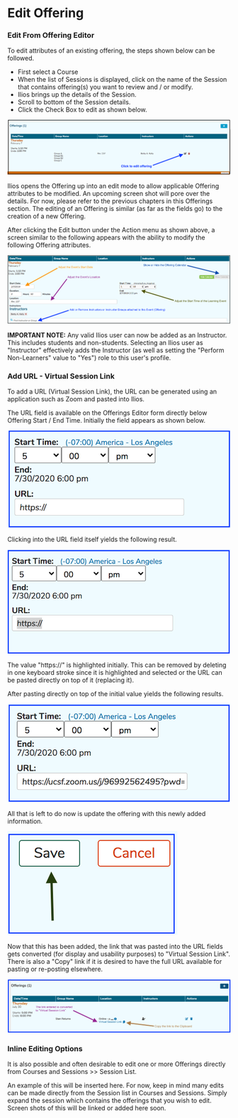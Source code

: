 # Edit Offering

### Edit From Offering Editor

To edit attributes of an existing offering, the steps shown below can be followed.

* First select a Course
* When the list of Sessions is displayed, click on the name of the Session that contains offering(s) you want to review and / or modify.
* Ilios brings up the details of the Session.
* Scroll to bottom of the Session details.
* Click the Check Box to edit as shown below.

![Edit Offering](../../.gitbook/assets/rweditoffering1.png)

Ilios opens the Offering up into an edit mode to allow applicable Offering attributes to be modified. An upcoming screen shot will pore over the details. For now, please refer to the previous chapters in this Offerings section. The editing of an Offering is similar (as far as the fields go) to the creation of a new Offering.

After clicking the Edit button under the Action menu as shown above, a screen similar to the following appears with the ability to modify the following Offering attributes.

![](../../.gitbook/assets/rweditoffering2.png)

**IMPORTANT NOTE:** Any valid Ilios user can now be added as an Instructor. This includes students and non-students. Selecting an Ilios user as "Instructor" effectively adds the Instructor (as well as setting the "Perform Non-Learners" value to "Yes") role to this user's profile.

### Add URL - Virtual Session Link

To add a URL (Virtual Session Link), the URL can be generated using an application such as Zoom and pasted into llios.&#x20;

The URL field is available on the Offerings Editor form directly below Offering Start / End Time. Initially the field appears as shown below.

![](../../.gitbook/assets/url1.png)

Clicking into the URL field itself yields the following result.

![](../../.gitbook/assets/url2.png)

The value "https://" is highlighted initially. This can be removed by deleting in one keyboard stroke since it is highlighted and selected or the URL can be pasted directly on top of it (replacing it).

After pasting directly on top of the initial value yields the following results.

![After the URL is Pasted In](../../.gitbook/assets/url3.png)

All that is left to do now is update the offering with this newly added information.

![Save to Update the Offering](../../.gitbook/assets/urlsave.png)

Now that this has been added, the link that was pasted into the URL fields gets converted (for display and usability purposes) to "Virtual Session Link". There is also a "Copy" link if it is desired to have the full URL available for pasting or re-posting elsewhere.&#x20;

![After Save](../../.gitbook/assets/url4.png)

### Inline Editing Options

It is also possible and often desirable to edit one or more Offerings directly from Courses and Sessions >> Session List.

An example of this will be inserted here. For now, keep in mind many edits can be made directly from the Session list in Courses and Sessions. Simply expand the session which contains the offerings that you wish to edit. Screen shots of this will be linked or added here soon.


